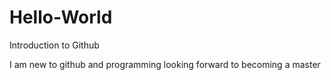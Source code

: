 # Hello-World
Introduction to Github

I am new to github and programming looking forward to becoming a master
